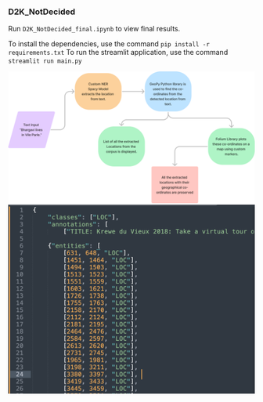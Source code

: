 ### D2K_NotDecided

Run `D2K_NotDecided_final.ipynb` to view final results.

To install the dependencies, use the command `pip install -r requirements.txt`
To run the streamlit application, use the command `streamlit run main.py`

![System Design](assests/flowchart.png)
![Pre-processed Data](assests/preprocessed_data.png) 